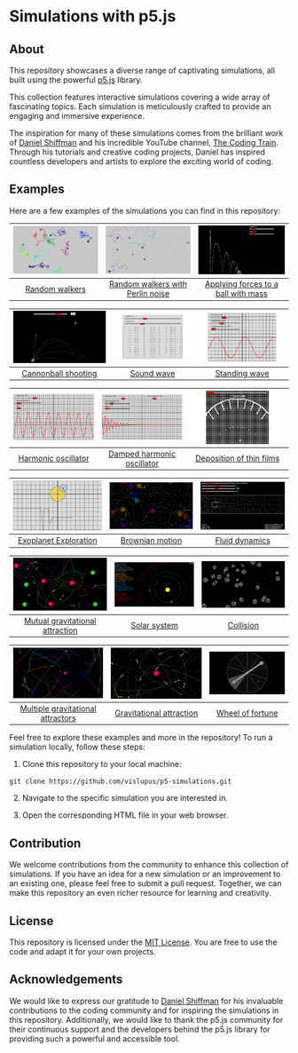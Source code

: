 # Simulations with p5.js

## About

This repository showcases a diverse range of captivating simulations, all built using the powerful [p5.js](https://p5js.org/) library.

This collection features interactive simulations covering a wide array of fascinating topics. Each simulation is meticulously crafted to provide an engaging and immersive experience.

The inspiration for many of these simulations comes from the brilliant work of [Daniel Shiffman](http://twitter.com/shiffman) and his incredible YouTube channel, [The Coding Train](https://www.youtube.com/channel/UCvjgXvBlbQiydffZU7m1_aw). Through his tutorials and creative coding projects, Daniel has inspired countless developers and artists to explore the exciting world of coding.

## Examples

Here are a few examples of the simulations you can find in this repository:

| ![Random walkers](screenshots/chrome_2023-08-17_08-17-54.png) | ![Random walkers with Perlin noise](screenshots/chrome_2023-08-17_08-21-21.png) | ![Applying forces to a ball with mass](screenshots/chrome_2023-08-17_15-58-03.png) |
| :---: | :---: | :---: |
| [Random walkers](https://vislupus.github.io/p5-simulations/random_walkers.html) | [Random walkers with Perlin noise](https://vislupus.github.io/p5-simulations/random_walkers_perlin_noise.html) | [Applying forces to a ball with mass](https://vislupus.github.io/p5-simulations/ball_apply_force_and_mass_mult.html) |

| ![Cannonball shooting](screenshots/chrome_2023-08-17_09-45-47.png) | ![Sound wave](screenshots/chrome_2023-08-17_09-46-06.png) | ![Standing wave](screenshots/chrome_2023-08-17_09-46-35.png) |
| :---: | :---: | :---: |
| [Cannonball shooting](https://vislupus.github.io/p5-simulations/ball_cannon.html) | [Sound wave](https://vislupus.github.io/p5-simulations/sound_wave.html) | [Standing wave](https://vislupus.github.io/p5-simulations/standing_wave.html) |

| ![Harmonic oscillator](screenshots/chrome_2023-08-17_15-34-16.png) | ![Damped harmonic oscillator](screenshots/chrome_2023-08-17_15-34-06.png) | ![Deposition of thin films](screenshots/chrome_2023-08-17_15-33-54.png) |
| :---: | :---: | :---: |
| [Harmonic oscillator](https://vislupus.github.io/p5-simulations/harmonic_oscillator.html) | [Damped harmonic oscillator](https://vislupus.github.io/p5-simulations/damped_harmonic_oscillator.html) | [Deposition of thin films](https://vislupus.github.io/p5-simulations/deposition.html) |

| ![Exoplanet Exploration](screenshots/chrome_2023-08-17_15-33-08.png) | ![Brownian motion](screenshots/chrome_2023-08-17_15-59-19.png) | ![Fluid dynamics](screenshots/chrome_2023-08-17_16-00-19.png) |
| :---: | :---: | :---: |
| [Exoplanet Exploration](https://vislupus.github.io/p5-simulations/exoplanet.html) | [Brownian motion](https://vislupus.github.io/p5-simulations/brownian_motion.html) | [Fluid dynamics](https://vislupus.github.io/p5-simulations/fluid_dynamics.html) |

| ![](screenshots/chrome_2023-08-17_15-59-02.png) | ![](screenshots/chrome_2023-08-17_16-00-35.png) | ![](screenshots/chrome_2023-08-17_16-00-08.png) |
| :---: | :---: | :---: |
| [Mutual gravitational attraction](https://vislupus.github.io/p5-simulations/mutual_gravitational_attraction.html) | [Solar system](https://vislupus.github.io/p5-simulations/solar_system.html) | [Collision](https://vislupus.github.io/p5-simulations/collision.html) |

| ![](screenshots/chrome_2023-08-17_16-01-02.png) | ![](screenshots/chrome_2023-08-17_15-58-17.png) | ![](screenshots/chrome_2023-08-21_15-56-09.png) |
| :---: | :---: | :---: |
| [Multiple gravitational attractors](https://vislupus.github.io/p5-simulations/multiple_gravitational_attractors.html) | [Gravitational attraction](https://vislupus.github.io/p5-simulations/gravitational_attraction.html) | [Wheel of fortune](https://vislupus.github.io/p5-simulations/wheel_of_fortune.html) |

Feel free to explore these examples and more in the repository! To run a simulation locally, follow these steps:

1. Clone this repository to your local machine:
```
git clone https://github.com/vislupus/p5-simulations.git
```
2. Navigate to the specific simulation you are interested in.

3. Open the corresponding HTML file in your web browser.

## Contribution

We welcome contributions from the community to enhance this collection of simulations. If you have an idea for a new simulation or an improvement to an existing one, please feel free to submit a pull request. Together, we can make this repository an even richer resource for learning and creativity.

## License

This repository is licensed under the [MIT License](LICENSE). You are free to use the code and adapt it for your own projects.

## Acknowledgements

We would like to express our gratitude to [Daniel Shiffman](http://twitter.com/shiffman) for his invaluable contributions to the coding community and for inspiring the simulations in this repository. Additionally, we would like to thank the p5.js community for their continuous support and the developers behind the p5.js library for providing such a powerful and accessible tool.

<!--
| ![](screenshots/) | ![](screenshots/) | ![](screenshots/) |
| :---: | :---: | :---: |
| []() | []() | []() |
-->
